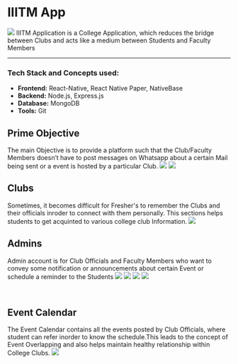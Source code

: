 # IIITM App
![](https://github.com/Zeph-T/Union/blob/main/UI/public/1.png)
IIITM Application is a College Application, which reduces the bridge between Clubs and acts like a medium between Students and Faculty Members
*** 
### Tech Stack and Concepts used:
* __Frontend:__ React-Native, React Native Paper, NativeBase
* __Backend:__ Node.js, Express.js
* __Database:__ MongoDB
* __Tools:__ Git

## Prime Objective
The main Objective is to provide a platform such that the Club/Faculty Members doesn’t
have to post messages on Whatsapp about a certain Mail being sent or a event is hosted by a
particular Club.
![](https://github.com/Zeph-T/Union/blob/main/UI/public/2.png)
![](https://github.com/Zeph-T/Union/blob/main/UI/public/3.png)
<br>



## Clubs
Sometimes, it becomes difficult for Fresher's to remember the Clubs and their officials inroder to connect with them personally. This sections helps students to get acquinted to various college club Information.
![](https://github.com/Zeph-T/Union/blob/main/UI/public/4.png)
<br>


## Admins
Admin account is for Club Officials and Faculty Members who want to convey some notification or announcements about certain Event or schedule a reminder to the Students
![](https://github.com/Zeph-T/Union/blob/main/UI/public/clublogin.png)
![](https://github.com/Zeph-T/Union/blob/main/UI/public/5.png)
![](https://github.com/Zeph-T/Union/blob/main/UI/public/6.png)
![](https://github.com/Zeph-T/Union/blob/main/UI/public/7.png)

<br>



## Event Calendar
The Event Calendar contains all the events posted by Club Officials, where student can refer inorder to know the schedule.This leads to the concept of Event Overlapping and also helps maintain healthy relationship within College Clubs.
![](https://github.com/Zeph-T/Union/blob/main/UI/public/event.png)

